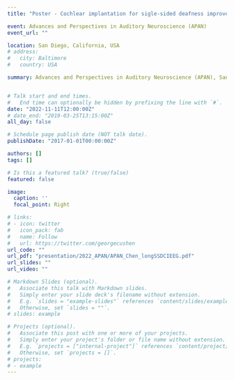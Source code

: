 ```yaml
---
title: "Poster - Cochlear implantation for sigle-sided deafness improves speech perception in both CI and non-CI ears: A longitudinal EEG study"

event: Advances and Perspectives in Auditory Neuroscience (APAN)
event_url: ""

location: San Diego, California, USA
# address:
#   city: Baltimore
#   country: USA

summary: Advances and Perspectives in Auditory Neuroscience (APAN), San Diego, USA


# Talk start and end times.
#   End time can optionally be hidden by prefixing the line with `#`.
date: "2022-11-11T12:00:00Z"
# date_end: "2019-03-25T13:15:00Z"
all_day: false

# Schedule page publish date (NOT talk date).
publishDate: "2017-01-01T00:00:00Z"

authors: []
tags: []

# Is this a featured talk? (true/false)
featured: false

image:
  caption: ''
  focal_point: Right

# links:
# - icon: twitter
#   icon_pack: fab
#   name: Follow
#   url: https://twitter.com/georgecushen
url_code: ""
url_pdf: "presentation/2022_APAN/APAN_Chen_longSSDCIEEG.pdf"
url_slides: ""
url_video: ""

# Markdown Slides (optional).
#   Associate this talk with Markdown slides.
#   Simply enter your slide deck's filename without extension.
#   E.g. `slides = "example-slides"` references `content/slides/example-slides.md`.
#   Otherwise, set `slides = ""`.
# slides: example

# Projects (optional).
#   Associate this post with one or more of your projects.
#   Simply enter your project's folder or file name without extension.
#   E.g. `projects = ["internal-project"]` references `content/project/deep-learning/index.md`.
#   Otherwise, set `projects = []`.
# projects:
# - example
---
```

